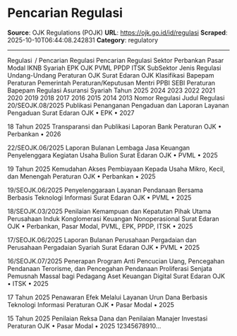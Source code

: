 # Pencarian Regulasi

**Source**: OJK Regulations (POJK)
**URL**: https://ojk.go.id/id/regulasi
**Scraped**: 2025-10-10T06:44:08.242831
**Category**: regulatory

---

Regulasi  / Pencarian Regulasi
Pencarian Regulasi
Sektor
Perbankan
Pasar Modal
IKNB
Syariah
EPK
OJK
PVML
PPDP
ITSK
SubSektor
Jenis Regulasi
Undang-Undang
Peraturan OJK
Surat Edaran OJK
Klasifikasi Bapepam
Peraturan Pemerintah
Peraturan/Keputusan Mentri
PPBI
SEBI
Peraturan Bapepam
Regulasi Asuransi Syariah
Tahun
2025
2024
2023
2022
2021
2020
2019
2018
2017
2016
2015
2014
2013
Nomor Regulasi	Judul Regulasi
20/SEOJK.08/2025	Publikasi Penanganan Pengaduan dan Laporan Layanan Pengaduan
Surat Edaran OJK • EPK • 2027

18 Tahun 2025	Transparansi dan Publikasi Laporan Bank
Peraturan OJK • Perbankan • 2026

22/SEOJK.06/2025	Laporan Bulanan Lembaga Jasa Keuangan Penyelenggara Kegiatan Usaha Bulion
Surat Edaran OJK • PVML • 2025

19 Tahun 2025	Kemudahan Akses Pembiayaan Kepada Usaha Mikro, Kecil, dan Menengah
Peraturan OJK • Perbankan • 2025

19/SEOJK.06/2025	Penyelenggaraan Layanan Pendanaan Bersama Berbasis Teknologi Informasi
Surat Edaran OJK • PVML • 2025

18/SEOJK.03/2025	Penilaian Kemampuan dan Kepatutan Pihak Utama Perusahaan Induk Konglomerasi Keuangan Nonoperasional
Surat Edaran OJK • Perbankan, Pasar Modal, PVML, EPK, PPDP, ITSK • 2025

17/SEOJK.06/2025	Laporan Bulanan Perusahaan Pergadaian dan Perusahaan Pergadaian Syariah
Surat Edaran OJK • PVML • 2025

16/SEOJK.07/2025	Penerapan Program Anti Pencucian Uang, Pencegahan Pendanaan Terorisme, dan Pencegahan Pendanaan Proliferasi Senjata Pemusnah Massal bagi Pedagang Aset Keuangan Digital
Surat Edaran OJK • ITSK • 2025

17 Tahun 2025	Penawaran Efek Melalui Layanan Urun Dana Berbasis Teknologi Informasi
Peraturan OJK • Pasar Modal • 2025

15 Tahun 2025	Penilaian Reksa Dana dan Penilaian Manajer Investasi
Peraturan OJK • Pasar Modal • 2025
12345678910...
